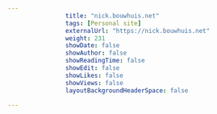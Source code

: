 ---
                title: "nick.bouwhuis.net"
                tags: [Personal site]
                externalUrl: "https://nick.bouwhuis.net"
                weight: 231
                showDate: false
                showAuthor: false
                showReadingTime: false
                showEdit: false
                showLikes: false
                showViews: false
                layoutBackgroundHeaderSpace: false
                ---
